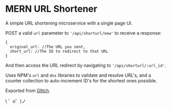 MERN URL Shortener
===========================

A simple URL shortening microservice with a single page UI.

POST a valid ```url``` parameter to ```'/api/shorturl/new'``` to receive a response:
```
{
  original_url: //The URL you sent,
  short_url: //The ID to redirect to that URL
}
```

And then access the URL redirect by navigating to ```'/api/shorturl/:url_id'```.

Uses NPM's ```url``` and ```dns``` libraries to validate and resolve URL's, and a counter collection to auto-increment ID's for the shortest ones possible.


Exported from [Glitch](https://glitch.com/about).

\ ゜o゜)ノ
